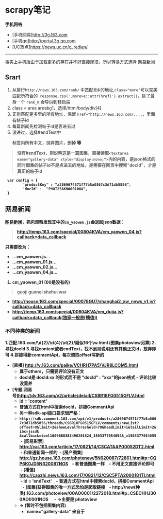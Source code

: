 # scrapy笔记

**手机网络**

- [手机网易]http://3g.163.com
- [手机qq]http://portal.3g.qq.com 
- [UC热点]https://news.uc.cn/c_redian/

---

事实上手机版由于加载更多的存在并不好直接爬取，所以转换方式选择 [网易新闻](http://news.163.com/) 
## Srart
1. 从排行`http://news.163.com/rank/` 中匹配`更多`的地址,`class="more"`可以完美匹配所符合的` response.css('.more>a::attr(href)').extract()`，除了最后一个 `rank_m` 会导向到移动端
3. class = area areabg1，选择/html/body/div[4]
2. 正则匹配更多里的所有地址，保留 `href="http://news.163.com/....`，里面有帖子id
3. 每篇新闻先检测帖子id是否进去过
4. 没进过，选择#endText中<p>标签内所有中文，抛弃图片<img>，删掉<strong> 等  
> 没有#endText，则说明这是一篇图集，直接读取`<textarea name="gallery-data" style="display:none;">`内的内容，是json格式的
> 同时图集的帖子id不是点进去的地址，是需要在网页中搜索"docId"，才是真正的帖子id
```	
 var config = {
		"productKey" : "a2869674571f77b5a0867c3d71db5856",
		"docId" :  "PHOT25AKN000100A",
 }
```



## 网易新闻
[网易新闻](http://news.163.com/)，抓包观察发现其中的`cm_yaowen.js`会返回json数据：
> http://temp.163.com/special/00804KVA/cm_yaowen_04.js?callback=data_callback

只需要改为：
- ...cm_yaowen.js...
- ...cm_yaowen_01.js...
- ...cm_yaowen_02.js...
- ...cm_yaowen_04.js...

1. cm_yaowen_01 (00是没有的)
> guoji
> guonei
> shehui
> war 
* http://house.163.com/special/00078GU7/shanghai2_xw_news_v1.js?callback=data_callback
* http://temp.163.com/special/00804KVA/cm_dujia.js?callback=data_callback(独家一般是[槽值])

### 不同种类的新闻
1.匹配.163.com/\d{2}/\d{4}/\d{2}/疑似16个\w.html
  (图集photoview另算)
2.寻找docId
3.寻找content或者endText，找不到则说明还有其他正文id，放弃即可
4.拼接得新commentApi，每次调取offset写新的
  - [直播] http://v.163.com/paike/VCHRH7PA5/VJR8LCOM5.html
    - 属于others，只需要评论没有正文
    - docId是 docId:xx 的形式而不是 "docId" : "xxx"的json格式
    - 评论比较没营养
  - [专题 网易号]http://dy.163.com/v2/article/detail/CSBR18FG0515GFLV.html    
    - id = 'content'
    - 普通方式在html中搜索docId，拼接CommentApi             
    - 另一种sdk-api接口要求很严格：
    - `http://sdk.comment.163.com/api/v1/products/a2869674571f77b5a0867c3d71db5856/threads/CSBR18FG0515GFLV/comments/newList?offset=0&limit=2&showLevelThreshold=70&headLimit=1&tailLimit=2&ibc=jssdk                   &callback=tool1009860388490201624_1503377054054&_=1503377054055`
  - [网易彩票] http://cai.163.com/article/17/0821/14/CSCATAAP00052DT2.html
    - 和普通新闻一样的
  - [房产图集] http://gz.house.163.com/photonew/5N620087/72861.html#p=CQP6K0JD5N620087NOS
    - 和普通图集一样
    - 不用正文直接评论即可
  - [槽值] http://caozhi.news.163.com/17/0821/12/CSC5PTA2000181TI.html
    - id = 'endText' 
    - 普通方式在html中搜索docId，拼接CommentApi       
  - [图集]获得图集的唯一方式恐怕是爬取链接
    - http://new(种类).163.com/photoview/00AO0001/2272018.html#p=CSECHHJ300AO0001NOS   
    - ->主要是 photoview
    - -> (暂时不包括图集内容)
      - name="gallery-data"  来自于 <textarea name="gallery-data" style="display:none;">
      - textarea是唯一的，gallery-data也是唯一的
      - 匹配其后的json就可以获得数据
      - 如下：
	      ```
		{"info":{ 
		    setname,lmodify,source
		    有prev和next的图集链接，匹配xx.163.com/photoview/本图集数字加减可得链接
		    }
		 "list":[
		    {匹配list中每一项的note是文字}             
		 ]
		}
		```
    - ->  图集链接中的p不是真正的commentApi所需要的docId
      - 普通方式在html中搜索docId，拼接CommentApi           
      


### 最新评论
> http://comment.news.163.com/api/v1/products/a2869674571f77b5a0867c3d71db5856/threads/CR67N2K50001899N/comments/newList?offset=0&limit=40&showLevelThreshold=72&headLimit=1&tailLimit=2&callback=getData&ibc=newspc&_=1502083131717

####
1. 一般只需要改 `offset=0`，`_=时间戳`(时间戳会多出小数点后几位，并且服务器时间戳要慢几秒)，`a2869674571f77b5a0867c3d71db5856`是productKey，似乎是不变的？可能跟IP有关，但是我换VPN也没有变，`CR67N2K50001899N`是帖子id
2. 当参数错误时：
> ```
> getData(
> {"code":"42212","message":"Illegal pagination parameters"});
> ```
当`offset`超过上限会变成下面这样：( 其中`newListSize`是上限 )
```
getData(
{"commentIds":[],"comments":{},"newListSize":9037});
```

---

```
"148774978":{
    "against":0 # **反对数**
    "vote":4 # **赞同数**
    "content":"犯中华者，虽远必诛！...其中的诛和口诛笔伐的诛一样，所以，抗议，谴责也算是诛过了！",  **内容**
    "createTime":"2017-08-07 12:56:53", **时间**
    "productKey":"a2869674571f77b5a0867c3d71db5856", # 是网址中products后的数字串
    "user":{
        "id":"OTk3NjI3NzEwQHFxLmNvbQ==",  
        "location":"湖南省株洲市攸县",  **地址**
        "nickname":"做人糊涂好",  **名字**
        "redNameInfo":[],
        "userId":55412370
      },
    "ip":"113.245.*.*",
    "postId":"CR67N2K50001899N_148774978", **格式是[帖子id_发言用户id]**
    "anonymous":false
    "buildLevel":3,  #更了多少层
    "commentId":148774978,  
    "source":"wb", # wb是web, ph是phone
    "unionState":false, # 总是false
    "siteName":"网易", 
    "isDel":false,
    "shareCount":0,
    "favCount":0,
}
```

### 热评
> http://comment.news.163.com/api/v1/products/a2869674571f77b5a0867c3d71db5856/threads/CR67N2K50001899N/comments/hotList?offset=0&limit=40&showLevelThreshold=72&headLimit=1&tailLimit=2&callback=getData&ibc=newspc

和上面所需信息一样

### 正文
直接正则内容

# 澎湃
[澎湃新闻](http://www.thepaper.cn/)，XHR格式抓包：
> http://www.thepaper.cn/load_chosen.jsp?nodeids=25949&topCids=1754916,1752511,1755796,1755438,&pageidx=3&lastTime=1502177429969

对比采集到的多条jsp：

>>* http://www.thepaper.cn/load_chosen.jsp?nodeids=25949&topCids=1754916,1752511,1755796,1755438,&pageidx=12&lastTime=1502123413588
>>* http://www.thepaper.cn/load_chosen.jsp?nodeids=25949&topCids=1754916,1752511,1755796,1755438,&pageidx=11&lastTime=1502150956482
>>* http://www.thepaper.cn/load_chosen.jsp?nodeids=25949&topCids=1754916,1752511,1755796,1755438,&pageidx=9&lastTime=1502156924558
>>* http://www.thepaper.cn/load_chosen.jsp?nodeids=25949&topCids=1754916,1752511,1755796,1755438,&pageidx=9&lastTime=1502156924558

所以我们只要改变`pageidx=3`和`lastTime=(10位当前系统时间)`就可以了，10位当前系统时间在`Java`下直接用`Systemillions()`就可以，`Python`需要再取整

## 推荐阅读内容
> [python爬虫的最佳实践](http://www.jianshu.com/u/d2170a042ddb)
包含mongodb、动态加载、selenium、抓包在内的内容

